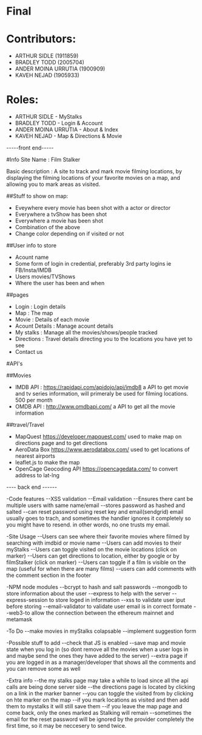 # Final

<h1>Contributors:</h1>
<ul>
  <li>ARTHUR SIDLE (1911859)</li>
  <li>BRADLEY TODD (2005704)</li>
  <li>ANDER MOINA URRUTIA (1900909)</li>
  <li>KAVEH NEJAD (1905933)</li>
</ul>

<h1>Roles:</h1>
<ul>
  <li>ARTHUR SIDLE - MyStalks</li>
  <li>BRADLEY TODD - Login & Account</li>
  <li>ANDER MOINA URRUTIA - About & Index</li>
  <li>KAVEH NEJAD - Map & Directions & Movie</li>
</ul>

-----front end-----

#Info
Site Name : Film Stalker

Basic description : A site to track and mark movie filming locations, by displaying the filming locations of your favorite movies on a map, and allowing you to mark areas as visited.


##Stuff to show on map:
- Eveywhere every movie has been shot with a actor or director
- Everywhere a tvShow has been shot
- Everywhere a movie has been shot
- Combination of the above
- Change color depending on if visited or not

##User info to store
- Acount name
- Some form of login in credential, preferably 3rd party logins ie FB/Insta/IMDB
- Users movies/TVShows
- Where the user has been and when

##pages
- Login : Login details
- Map : The map
- Movie : Details of each movie
- Acount Details : Manage acount details
- My stalks : Manage all the movies/shows/people tracked
- Directions : Travel details directing you to the locations you have yet to see
- Contact us


#API's

##Movies
- IMDB API : https://rapidapi.com/apidojo/api/imdb8   a API to get movie and tv series information, will primeraly be used for filming locations. 500 per month
- OMDB API : http://www.omdbapi.com/   a API to get all the movie information


##travel/Travel
- MapQuest https://developer.mapquest.com/ used to make map on directions page and to get directions
- AeroData Box https://www.aerodatabox.com/  used to get locations of nearest airports
- leaflet.js     to make the map
- OpenCage Geocoding API     https://opencagedata.com/     to convert address to lat-lng


---- back end ------

-Code features
--XSS validation
--Email validation
--Ensures there cant be multiple users with same name/email
--stores password as hashed and salted
--can reset password using reset key and email(sendgrid) email usually goes to trach, and sometimes the handler ignores it completely so you might have to resend. in other words, no one trusts my email.


-Site Usage
--Users can see where their favorite movies where filmed by searching with imdbid or movie name
--Users can add movies to their myStalks
--Users can toggle visited on the movie locations (click on marker)
--Users can get directions to location, either by google or by filmStalker (click on marker)
--Users can toggle if a film is visible on the map (useful for when there are many films)
--users can add comments with the comment section in the footer

-NPM node modules
--bcrypt to hash and salt passwords
--mongodb to store information about the user
--express to help with the server
--express-session to store loged in information
--xss to validate user iput before storing
--email-validator to validate user email is in correct formate
--web3-to allow the connection between the ethereum mainnet and metamask


-To Do
--make movies in myStalks colapsable
--implement suggestion form

-Possible stuff to add
--check that JS is enabled
--save map and movie state when you log in (so dont remove all the movies when a user logs in and maybe send the ones they have added to the server)
--extra page if you are logged in as a manager/developer that shows all the comments and you can remove some as well


-Extra info
--the my stalks page may take a while to load since all the api calls are being done server side
--the directions page is located by clicking on a link in the marker banner
--you can toggle the visited from by clicking on hte marker on the map
--if you mark locations as visited and then add them to mystalks it will still save them
--if you leave the map page and come back, only the ones marked as Stalking will remain
--sometimes the email for the reset password will be ignored by the provider completely the first time, so it may be neccesery to send twice.
